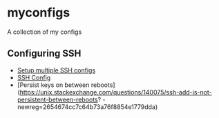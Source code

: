 # myconfigs
A collection of my configs


## Configuring SSH

- [Setup multiple SSH configs](https://www.youtube.com/watch?v=pE3EuiyShoM)
- [SSH Config](https://www.youtube.com/watch?v=v2ii8kdXCic)
- [Persist keys on between reboots](https://unix.stackexchange.com/questions/140075/ssh-add-is-not-persistent-between-reboots? -newreg=2654674cc7c64b73a76f8854e1779dda)
